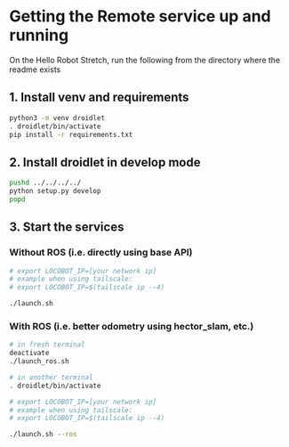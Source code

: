 # Getting the Remote service up and running

On the Hello Robot Stretch, run the following from the directory where the readme exists

## 1. Install venv and requirements

```bash
python3 -m venv droidlet
. droidlet/bin/activate
pip install -r requirements.txt
```

## 2. Install droidlet in develop mode

```bash
pushd ../../../../
python setup.py develop
popd
```

## 3. Start the services

### Without ROS (i.e. directly using base API)

```bash
# export LOCOBOT_IP=[your network ip]
# example when using tailscale:
# export LOCOBOT_IP=$(tailscale ip --4)

./launch.sh
```

### With ROS (i.e. better odometry using hector_slam, etc.)

```bash
# in fresh terminal
deactivate
./launch_ros.sh

# in another terminal
. droidlet/bin/activate

# export LOCOBOT_IP=[your network ip]
# example when using tailscale:
# export LOCOBOT_IP=$(tailscale ip --4)

./launch.sh --ros
```